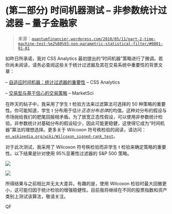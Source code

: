 <!--yml

类别：未分类

日期：2024-05-18 14:03:23

-->

# (第二部分) 时间机器测试 – 非参数统计过滤器 – 量子金融家

> 来源：[`quantumfinancier.wordpress.com/2010/05/11/part-2-time-machine-test-%e2%80%93-non-parametric-statistical-filter/#0001-01-01`](https://quantumfinancier.wordpress.com/2010/05/11/part-2-time-machine-test-%e2%80%93-non-parametric-statistical-filter/#0001-01-01)

如昨日所承诺，我对 CSS Analytics 最初提出的“时间机器”策略进行了微调。若你尚未阅读，请务必查阅这些关于统计过滤器及其在交易系统中重要性的背景文章：

– [自适应时间机器：统计过滤器的重要性](http://cssanalytics.wordpress.com/2009/09/16/the-adaptive-time-machine-the-importance-of-statistical-filters/) – CSS Analytics

– [交易型与基于信心的交易策略](http://marketsci.wordpress.com/2009/04/01/transactional-vs-confidence-based-trading-strategies/) – MarketSci

在昨天的帖子中，我采用了学生 t 检验方法来过滤算法可选择的 50 种策略的重要性。你可能知道，学生 t 分布用于估计*正态分布总体*的均值。这种对分布的假设与市场抛给我们的肥尾回报相矛盾。为了放宽正态性假设，可以使用非参数统计检验。非参数统计对基础分布的假设较少，因此可能更稳健，这使得它成为“时间机器”算法的理想选择。更多关于 Wilcoxon 符号秩检验的阅读，请访问：[`en.wikipedia.org/wiki/Wilcoxon_signed-rank_test`](http://en.wikipedia.org/wiki/Wilcoxon_signed-rank_test)。

对于此次测试，我采用了 Wilcoxon 符号秩检验而非学生 t 检验来确定策略的重要性。以下结果是针对使用 95%显著性过滤器的 S&P 500 策略。

![](https://quantumfinancier.wordpress.com/wp-content/uploads/2010/05/time-machine-test-wilcox-gspc.png)

![](https://quantumfinancier.wordpress.com/wp-content/uploads/2010/05/time-machine-test-wilcox-results.png)

所得结果与之前相比并无太大差异。有趣的是，使用 Wilcoxon 检验时最大回撤更小，这可能归因于统计检验的增强稳健性。目前我将继续在不同的股票指数和资产类别上测试该算法，敬请关注。

QF
